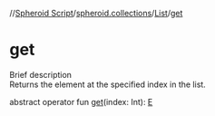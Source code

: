 //[Spheroid Script](../../index.md)/[spheroid.collections](../index.md)/[List](index.md)/[get](get.md)



# get  
 
Brief description  
Returns the element at the specified index in the list.  
  
  
abstract operator fun [get](get.md)(index: Int): [E](index.md)  



